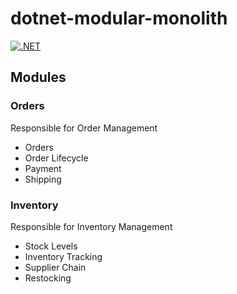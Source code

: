 # dotnet-modular-monolith

[![.NET](https://github.com/danielmackay/dotnet-modular-monolith/actions/workflows/dotnet.yml/badge.svg)](https://github.com/danielmackay/dotnet-modular-monolith/actions/workflows/dotnet.yml)

## Modules

### Orders

Responsible for Order Management

- Orders
- Order Lifecycle
- Payment
- Shipping

### Inventory

Responsible for Inventory Management

- Stock Levels
- Inventory Tracking
- Supplier Chain
- Restocking
